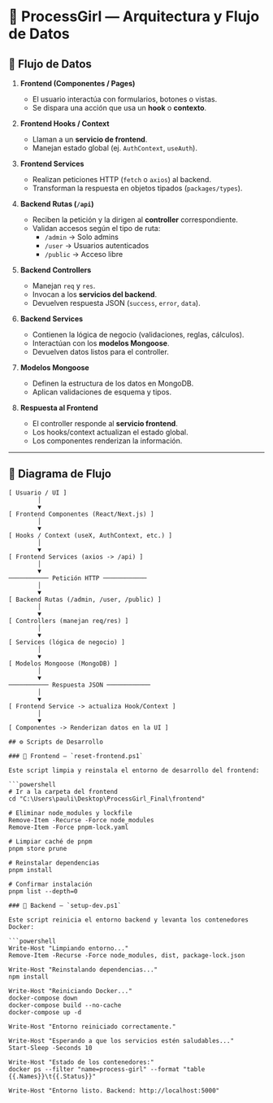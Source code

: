 # 🧠 ProcessGirl — Arquitectura y Flujo de Datos

## 🔄 Flujo de Datos

1. **Frontend (Componentes / Pages)**  
   - El usuario interactúa con formularios, botones o vistas.  
   - Se dispara una acción que usa un **hook** o **contexto**.

2. **Frontend Hooks / Context**  
   - Llaman a un **servicio de frontend**.  
   - Manejan estado global (ej. `AuthContext`, `useAuth`).

3. **Frontend Services**  
   - Realizan peticiones HTTP (`fetch` o `axios`) al backend.  
   - Transforman la respuesta en objetos tipados (`packages/types`).

4. **Backend Rutas (`/api`)**  
   - Reciben la petición y la dirigen al **controller** correspondiente.  
   - Validan accesos según el tipo de ruta:  
     - `/admin` → Solo admins  
     - `/user` → Usuarios autenticados  
     - `/public` → Acceso libre

5. **Backend Controllers**  
   - Manejan `req` y `res`.  
   - Invocan a los **servicios del backend**.  
   - Devuelven respuesta JSON (`success`, `error`, `data`).

6. **Backend Services**  
   - Contienen la lógica de negocio (validaciones, reglas, cálculos).  
   - Interactúan con los **modelos Mongoose**.  
   - Devuelven datos listos para el controller.

7. **Modelos Mongoose**  
   - Definen la estructura de los datos en MongoDB.  
   - Aplican validaciones de esquema y tipos.

8. **Respuesta al Frontend**  
   - El controller responde al **servicio frontend**.  
   - Los hooks/context actualizan el estado global.  
   - Los componentes renderizan la información.

---

## 🔁 Diagrama de Flujo

```text
[ Usuario / UI ]
        │
        ▼
[ Frontend Componentes (React/Next.js) ]
        │
        ▼
[ Hooks / Context (useX, AuthContext, etc.) ]
        │
        ▼
[ Frontend Services (axios -> /api) ]
        │
        ▼
─────────── Petición HTTP ────────────
        │
        ▼
[ Backend Rutas (/admin, /user, /public) ]
        │
        ▼
[ Controllers (manejan req/res) ]
        │
        ▼
[ Services (lógica de negocio) ]
        │
        ▼
[ Modelos Mongoose (MongoDB) ]
        │
        ▼
─────────── Respuesta JSON ────────────
        │
        ▼
[ Frontend Service -> actualiza Hook/Context ]
        │
        ▼
[ Componentes -> Renderizan datos en la UI ]

## ⚙️ Scripts de Desarrollo

### 🧼 Frontend — `reset-frontend.ps1`

Este script limpia y reinstala el entorno de desarrollo del frontend:

```powershell
# Ir a la carpeta del frontend
cd "C:\Users\pauli\Desktop\ProcessGirl_Final\frontend"

# Eliminar node_modules y lockfile
Remove-Item -Recurse -Force node_modules
Remove-Item -Force pnpm-lock.yaml

# Limpiar caché de pnpm
pnpm store prune

# Reinstalar dependencias
pnpm install

# Confirmar instalación
pnpm list --depth=0

### 🧼 Backend — `setup-dev.ps1`

Este script reinicia el entorno backend y levanta los contenedores Docker:

```powershell
Write-Host "Limpiando entorno..."
Remove-Item -Recurse -Force node_modules, dist, package-lock.json

Write-Host "Reinstalando dependencias..."
npm install

Write-Host "Reiniciando Docker..."
docker-compose down
docker-compose build --no-cache
docker-compose up -d

Write-Host "Entorno reiniciado correctamente."

Write-Host "Esperando a que los servicios estén saludables..."
Start-Sleep -Seconds 10

Write-Host "Estado de los contenedores:"
docker ps --filter "name=process-girl" --format "table {{.Names}}\t{{.Status}}"

Write-Host "Entorno listo. Backend: http://localhost:5000"
